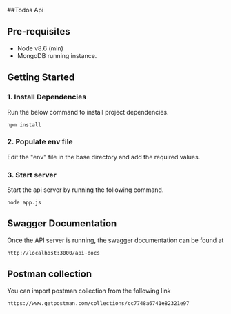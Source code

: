##Todos Api

## Pre-requisites
- Node v8.6 (min)
- MongoDB running instance.

## Getting Started
### 1. Install Dependencies
Run the below command to install project dependencies.
````
npm install
````

### 2. Populate env file
Edit the "env" file in the base directory and add the required values.

### 3. Start server
Start the api server by running the following command.
````
node app.js
````

## Swagger Documentation
Once the API server is running, the swagger documentation can be found at
````
http://localhost:3000/api-docs
````


## Postman collection
You can import postman collection from the following link
````
https://www.getpostman.com/collections/cc7748a6741e82321e97
````
